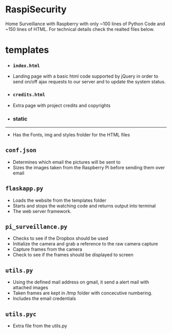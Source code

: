 # RaspiSecurity
Home Surveillance with Raspberry with only ~100 lines of Python Code and ~150 lines of HTML.
For technical details check the realted files below.

# templates 
- ### ```index.html```
- Landing page with a basic html code supported by jQuery in order to send on/off ajax requests to our server and to update the system status.
- ### ```credits.html```
- Extra page with project credits and copyrights
- ### static
***
- Has the Fonts, img and styles frolder for the HTML files

## ```conf.json```
- Determines which email the pictures will be sent to
- Sizes the images taken from the Raspberry Pi before sending them over email

## ```flaskapp.py```
- Loads the website from the templates folder
- Starts and stops the watching code and returns output into terminal
- The web server framework.

## ```pi_surveillance.py```
- Checks to see if the Dropbox should be used
- Initialize the camera and grab a reference to the raw camera capture
- Capture frames from the camera
- Check to see if the frames should be displayed to screen

## ```utils.py```
- Using the defined mail address on gmail, it send a alert mail with attached images
- Taken frames are kept in /tmp folder with concecutive numbering. 
- Includes the email credentials

## ```utils.pyc```
- Extra file from the utils.py
